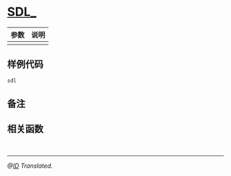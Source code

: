 # [SDL_]()


|参数|说明 |
|--|--|
|  |  |

## 样例代码
```c 
sdl
```

## 备注

## 相关函数
[]()  
[]()  

----------------------------------------------------------------------------
*@[ID](https://github.com/ID) Translated.*
